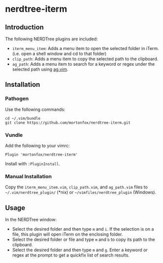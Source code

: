 # nerdtree-iterm

## Introduction

The following NERDTree plugins are included:
* ```iterm_menu_item```: Adds a menu item to open the selected folder in iTerm. (i.e. open a shell window and cd to that folder)
* ```clip_path```: Adds a menu item to copy the selected path to the clipboard.
* ```ag_path```: Adds a menu item to search for a keyword or regex under the selected path using [ag.vim](https://github.com/rking/ag.vim).

## Installation

### Pathogen

Use the following commands:

    cd ~/.vim/bundle
    git clone https://github.com/mortonfox/nerdtree-iterm.git

### Vundle

Add the following to your vimrc:

    Plugin 'mortonfox/nerdtree-iterm'

Install with ```:PluginInstall```.

### Manual Installation

Copy the ```iterm_menu_item.vim```, ```clip_path.vim```, and ```ag_path.vim``` files to ```~/.vim/nerdtree_plugin/``` (*nix) or ```~/vimfiles/nerdtree_plugin``` (Windows).

## Usage

In the NERDTree window:
* Select the desired folder and then type ```m``` and ```i```. If the selection is on a file, this plugin will open iTerm on the enclosing folder. 
* Select the desired folder or file and type ```m``` and ```b``` to copy its path to the clipboard.
* Select the desired folder and then type ```m``` and ```g```. Enter a keyword or regex at the prompt to get a quickfix list of search results.
